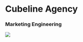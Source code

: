 # Cubeline Agency  #
### Marketing Engineering  ###

![](https://www.evernote.com/shard/s9/sh/befff4e7-9092-4ec4-972b-7ac12fac7f41/d5fe76d2847a8b57a6130d50cebbb0d1/deep/0/Статья-в-сборник-докладов---for40.02@gmail.com---Gmail.png)